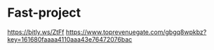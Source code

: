 # Fast-project
https://bitly.ws/ZtFf
https://www.toprevenuegate.com/gbgq8wpkbz?key=161680faaaa4110aaa43e76472076bac
